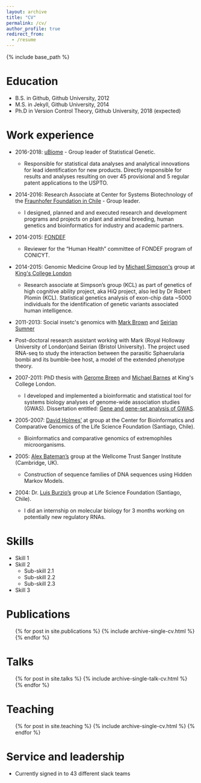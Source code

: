 ```yaml
---
layout: archive
title: "CV"
permalink: /cv/
author_profile: true
redirect_from:
  - /resume
---
```


{% include base_path %}

Education
======
* B.S. in Github, Github University, 2012
* M.S. in Jekyll, Github University, 2014
* Ph.D in Version Control Theory, Github University, 2018 (expected)

Work experience
======
* 2016-2018: [uBiome](https://www.ubiome.com) - Group leader of Statistical Genetic.
  *  Responsible for statistical data analyses and analytical innovations for lead identification for new products. Directly responsible for results and analyses resulting on over 45 provisional and 5 regular patent applications to the USPTO.
  
* 2014-2016: Research Associate at Center for Systems Biotechnology of the [Fraunhofer Foundation in Chile](https://www.fraunhofer.cl/) - Group leader.
  * I designed, planned and and executed research and development programs and projects on plant and animal breeding, human genetics and bioinformatics for industry and academic partners.
  
* 2014-2015: [FONDEF](https://www.conicyt.cl/fondef/)
  * Reviewer for the “Human Health” committee of FONDEF program of CONICYT.
  
* 2014-2015: Genomic Medicine Group led by [Michael Simpson's](https://www.kcl.ac.uk/lsm/research/divisions/gmm/departments/mmg/researchgroups/SimpsonLab/index.aspx) group at [King's College London](https://www.kcl.ac.uk/lsm/research/divisions/gmm/departments/mmg/researchgroups/SimpsonLab/index.aspx)
  * Research associate at Simpson’s group (KCL) as part of genetics of high cognitive ability project,
  aka HiQ project, also led by Dr Robert Plomin (KCL). Statistical genetics analysis of exon-chip
  data ~5000 individuals for the identification of genetic variants associated human intelligence.
  
 * 2011-2013: Social insetc's genomics with [Mark Brown](https://www.markjfbrown.com/) and [Seirian Sumner](www.sumnerlab.co.uk) 
  * Post-doctoral research assistant working with Mark (Royal Holloway University of
London)and Seirian (Bristol University). The project used RNA-seq to study the
interaction between the parasitic Sphaerularia bombi and its bumble-bee host, a model of the
extended phenotype theory.

* 2007-2011: PhD thesis with [Gerome Breen](https://scholar.google.com/citations?user=Ioc3_FMAAAAJ&hl=en) and [Michael Barnes](https://uk.linkedin.com/in/drmichaelrbarnes) at King's College London.
  * I developed and implemented a bioinformatic and statistical tool for systems biology
analyses of genome-wide association studies (GWAS). Dissertation entitled: [Gene and gene-set
analysis of GWAS](https://arxiv.org/abs/1308.4102).

* 2005-2007: [David Holmes’](https://scholar.google.cl/citations?user=2mFt-0MAAAAJ&hl=en) at  group at the Center for Bioinformatics and Comparative Genomics of the Life Science Foundation (Santiago, Chile).
  * Bioinformatics and comparative genomics of extremophiles microorganisms. 

* 2005: [Alex Bateman’s](https://www.ebi.ac.uk/about/people/alex-bateman) group at the Wellcome Trust Sanger Institute (Cambridge, UK).
  * Construction of sequence families of DNA sequences using Hidden Markov Models.

* 2004: Dr. [Luis Burzio’s](http://www.cienciavida.org/luis-burzio-phd/) group at Life Science Foundation (Santiago, Chile). 
  * I did an internship on molecular biology for 3 months working on potentially new regulatory RNAs.

  
Skills
======
* Skill 1
* Skill 2
  * Sub-skill 2.1
  * Sub-skill 2.2
  * Sub-skill 2.3
* Skill 3

Publications
======
  <ul>{% for post in site.publications %}
    {% include archive-single-cv.html %}
  {% endfor %}</ul>
  
Talks
======
  <ul>{% for post in site.talks %}
    {% include archive-single-talk-cv.html %}
  {% endfor %}</ul>
  
Teaching
======
  <ul>{% for post in site.teaching %}
    {% include archive-single-cv.html %}
  {% endfor %}</ul>
  
Service and leadership
======
* Currently signed in to 43 different slack teams
